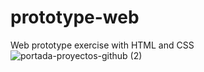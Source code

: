 # prototype-web
Web prototype exercise with HTML and CSS
![portada-proyectos-github (2)](https://github.com/anapg130/prototype-web/assets/130589630/d367a2d9-1d20-4f11-824d-80f7f2e17064)
